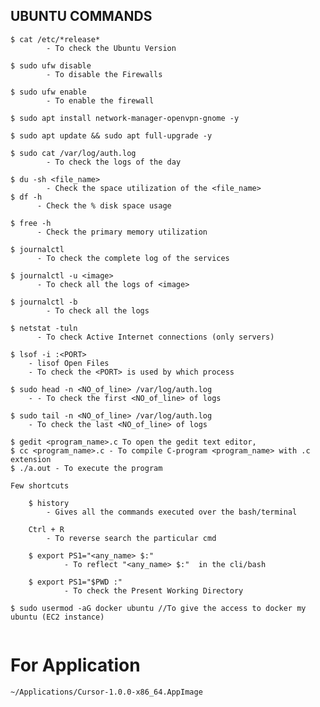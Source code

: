 ## UBUNTU COMMANDS

    $ cat /etc/*release* 
            - To check the Ubuntu Version
  
    $ sudo ufw disable 
            - To disable the Firewalls
  
    $ sudo ufw enable 
            - To enable the firewall
  
    $ sudo apt install network-manager-openvpn-gnome -y
  
    $ sudo apt update && sudo apt full-upgrade -y 

    $ sudo cat /var/log/auth.log
            - To check the logs of the day
    
    $ du -sh <file_name> 
            - Check the space utilization of the <file_name>
    $ df -h
          - Check the % disk space usage

    $ free -h
          - Check the primary memory utilization
          
    $ journalctl
          - To check the complete log of the services

    $ journalctl -u <image>
          - To check all the logs of <image>

    $ journalctl -b
            - To check all the logs

    $ netstat -tuln
          - To check Active Internet connections (only servers)

    $ lsof -i :<PORT>
        - lisof Open Files
        - To check the <PORT> is used by which process

    $ sudo head -n <NO_of_line> /var/log/auth.log
        - - To check the first <NO_of_line> of logs

    $ sudo tail -n <NO_of_line> /var/log/auth.log
        - To check the last <NO_of_line> of logs
        
    
    
```
$ gedit <program_name>.c To open the gedit text editor,
$ cc <program_name>.c - To compile C-program <program_name> with .c extension
$ ./a.out - To execute the program

Few shortcuts

    $ history
        - Gives all the commands executed over the bash/terminal

    Ctrl + R
        - To reverse search the particular cmd

    $ export PS1="<any_name> $:"
            - To reflect "<any_name> $:"  in the cli/bash

    $ export PS1="$PWD :"
            - To check the Present Working Directory

```



```
$ sudo usermod -aG docker ubuntu //To give the access to docker my ubuntu (EC2 instance)


```





# For Application

    ~/Applications/Cursor-1.0.0-x86_64.AppImage


